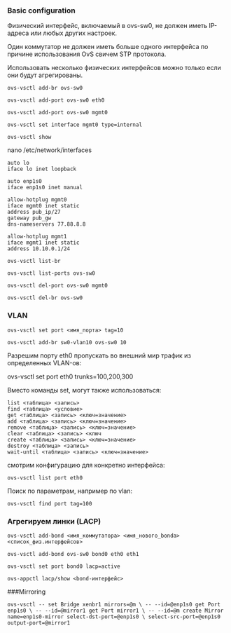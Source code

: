  


### Basic configuration

Физический интерфейс, включаемый в ovs-sw0, не должен иметь IP-адреса или любых других настроек.

Один коммутатор не должен иметь больше одного интерфейса по причине использования OvS свичем STP протокола.

Использовать несколько физических интерфейсов можно только если они будут агрегированы.

`ovs-vsctl add-br ovs-sw0`

`ovs-vsctl add-port ovs-sw0 eth0`

`ovs-vsctl add-port ovs-sw0 mgmt0`

`ovs-vsctl set interface mgmt0 type=internal`

`ovs-vsctl show`

nano /etc/network/interfaces

	auto lo
	iface lo inet loopback

	auto enp1s0
	iface enp1s0 inet manual
    
	allow-hotplug mgmt0
	iface mgmt0 inet static
	address pub_ip/27
	gateway pub_gw
	dns-nameservers 77.88.8.8

	allow-hotplug mgmt1
	iface mgmt1 inet static
	address 10.10.0.1/24


`ovs-vsctl list-br`

`ovs-vsctl list-ports ovs-sw0`

`ovs-vsctl del-port ovs-sw0 mgmt0`

`ovs-vsctl del-br ovs-sw0`

### VLAN

`ovs-vsctl set port <имя_порта> tag=10`

`ovs-vsctl add-br sw0-vlan10 ovs-sw0 10`

Разрешим порту eth0 пропускать во внешний мир трафик из определенных VLAN-ов:

ovs-vsctl set port eth0 trunks=100,200,300

Вместо команды set, могут также использоваться:

	list <таблица> <запись>
	find <таблица> <условие>
	get <таблица> <запись> <ключ=значение>
	add <таблица> <запись> <ключ=значение>
	remove <таблица> <запись> <ключ=значение>
	clear <таблица> <запись> <ключ
	create <таблица> <запись> <ключ=значение>
	destroy <таблица> <запись>
	wait-until <таблица> <запись> <ключ=значение>

смотрим конфигурацию для конкретно интерфейса:

`ovs-vsctl list port eth0`

Поиск по параметрам, например по vlan:

`ovs-vsctl find port tag=100`

### Агрегируем линки (LACP)

`ovs-vsctl add-bond <имя_коммутатора> <имя_нового_bonda> <список_физ.интерфейсов>`

`ovs-vsctl add-bond ovs-sw0 bond0 eth0 eth1`

`ovs-vsctl set port bond0 lacp=active`

`ovs-appctl lacp/show <bond-интерфейс>`

###Mirroring

`ovs-vsctl -- set Bridge xenbr1 mirrors=@m \
-- --id=@enp1s0 get Port enp1s0 \
-- --id=@mirror1 get Port mirror1 \
-- --id=@m create Mirror name=enp1s0-mirror select-dst-port=@enp1s0 \
select-src-port=@enp1s0 output-port=@mirror1`

